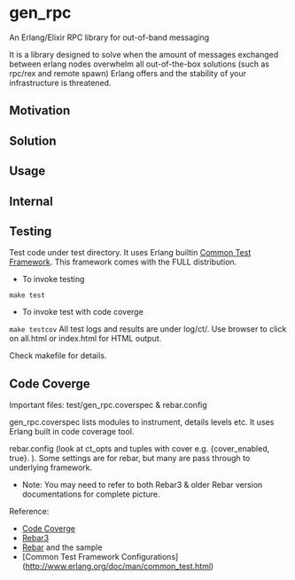 gen_rpc
===
An Erlang/Elixir RPC library for out-of-band messaging

It is a library designed to solve when the amount of messages exchanged between erlang nodes overwhelm all out-of-the-box solutions (such as rpc/rex and remote spawn) Erlang offers and the stability of your infrastructure is threatened.

Motivation
---

Solution
---

Usage
---

Internal
---


Testing
---
Test code under test directory. It uses Erlang builtin [Common Test Framework](http://www.erlang.org/doc/apps/common_test/basics_chapter.html). 
This framework comes with the FULL distribution. 

* To invoke testing

``` make test ```

* To invoke test with code coverge

``` make testcov ```
All test logs and results are under log/ct/. Use browser to click on all.html or index.html for HTML output.

Check makefile for details. 

Code Coverge
---
Important files: test/gen_rpc.coverspec & rebar.config

gen_rpc.coverspec lists modules to instrument, details levels etc. It uses Erlang built in code coverage tool.

rebar.config (look at ct_opts and tuples with cover e.g. {cover_enabled, true}. ). 
Some settings are for rebar, but many are pass through to underlying framework.

* Note: You may need to refer to both Rebar3 & older Rebar version documentations for complete picture. 

Reference:
* [Code Coverge](http://www.erlang.org/doc/apps/common_test/cover_chapter.html)
* [Rebar3](https://www.rebar3.org/docs/configuration)
* [Rebar](https://github.com/rebar/rebar/wiki) and the sample
* [Common Test Framework Configurations] (http://www.erlang.org/doc/man/common_test.html)

